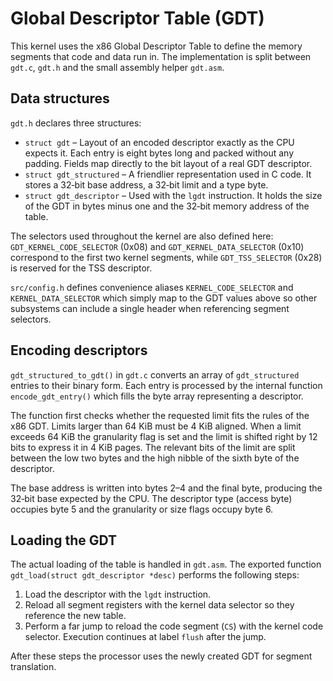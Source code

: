 # Global Descriptor Table (GDT)

This kernel uses the x86 Global Descriptor Table to define the memory
segments that code and data run in.  The implementation is split between
`gdt.c`, `gdt.h` and the small assembly helper `gdt.asm`.

## Data structures

`gdt.h` declares three structures:

* `struct gdt` – Layout of an encoded descriptor exactly as the CPU
  expects it.  Each entry is eight bytes long and packed without any
  padding.  Fields map directly to the bit layout of a real GDT
  descriptor.
* `struct gdt_structured` – A friendlier representation used in C code.
  It stores a 32‑bit base address, a 32‑bit limit and a type byte.
* `struct gdt_descriptor` – Used with the `lgdt` instruction.  It holds
  the size of the GDT in bytes minus one and the 32‑bit memory address of
  the table.

The selectors used throughout the kernel are also defined here:
`GDT_KERNEL_CODE_SELECTOR` (0x08) and `GDT_KERNEL_DATA_SELECTOR` (0x10)
correspond to the first two kernel segments, while `GDT_TSS_SELECTOR`
(0x28) is reserved for the TSS descriptor.

`src/config.h` defines convenience aliases `KERNEL_CODE_SELECTOR` and
`KERNEL_DATA_SELECTOR` which simply map to the GDT values above so other
subsystems can include a single header when referencing segment selectors.

## Encoding descriptors

`gdt_structured_to_gdt()` in `gdt.c` converts an array of
`gdt_structured` entries to their binary form.  Each entry is processed
by the internal function `encode_gdt_entry()` which fills the byte array
representing a descriptor.

The function first checks whether the requested limit fits the rules of
the x86 GDT.  Limits larger than 64 KiB must be 4 KiB aligned.  When a
limit exceeds 64 KiB the granularity flag is set and the limit is shifted
right by 12 bits to express it in 4 KiB pages.  The relevant bits of the
limit are split between the low two bytes and the high nibble of the
sixth byte of the descriptor.

The base address is written into bytes 2–4 and the final byte, producing
the 32‑bit base expected by the CPU.  The descriptor type (access byte)
occupies byte 5 and the granularity or size flags occupy byte 6.

## Loading the GDT

The actual loading of the table is handled in `gdt.asm`.  The exported
function `gdt_load(struct gdt_descriptor *desc)` performs the following
steps:

1. Load the descriptor with the `lgdt` instruction.
2. Reload all segment registers with the kernel data selector so they
   reference the new table.
3. Perform a far jump to reload the code segment (`CS`) with the kernel
   code selector.  Execution continues at label `flush` after the jump.

After these steps the processor uses the newly created GDT for segment
translation.

